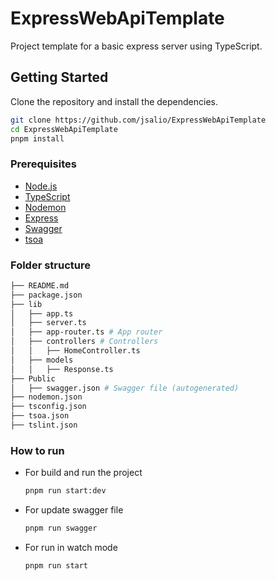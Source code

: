 # ExpressWebApiTemplate

Project template for a basic express server using TypeScript.

## Getting Started

Clone the repository and install the dependencies.

```bash
git clone https://github.com/jsalio/ExpressWebApiTemplate
cd ExpressWebApiTemplate
pnpm install
```

### Prerequisites

- [Node.js](https://nodejs.org/en/)
- [TypeScript](https://www.typescriptlang.org/)
- [Nodemon](https://nodemon.io/)
- [Express](https://expressjs.com/)
- [Swagger](https://swagger.io/)
- [tsoa](https://tsoa-community.github.io/docs/getting-started.html)

### Folder structure

```bash
├── README.md
├── package.json
├── lib
│   ├── app.ts
│   ├── server.ts
│   ├── app-router.ts # App router
│   ├── controllers # Controllers
│   │   ├── HomeController.ts
│   ├── models
│   │   ├── Response.ts
├── Public
│   ├── swagger.json # Swagger file (autogenerated)
├── nodemon.json
├── tsconfig.json
├── tsoa.json
├── tslint.json
```

### How to run
* For build and run the project
    ```bash
    pnpm run start:dev
    ```
* For update swagger file
    ```bash
    pnpm run swagger
    ```
* For run in watch mode
    ```bash
    pnpm run start
    ```
